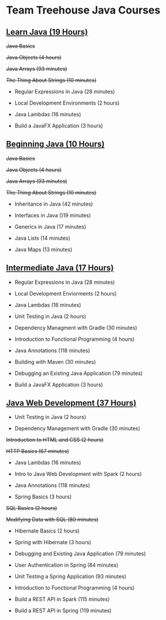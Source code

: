 # **Team Treehouse Java Courses**

## **[Learn Java (19 Hours)](https://teamtreehouse.com/tracks/learn-java)**

~~Java Basics~~

~~Java Objects (4 hours)~~

~~Java Arrays (93 minutes)~~

~~The Thing About Strings (10 minutes)~~

- Regular Expressions in Java (28 minutes)

- Local Development Environments (2 hours)

- Java Lambdas (16 minutes)

- Build a JavaFX Application (3 hours)

## **[Beginning Java (10 Hours)](https://teamtreehouse.com/tracks/beginning-java)**

~~Java Basics~~

~~Java Objects (4 hours)~~

~~Java Arrays (93 minutes)~~

~~The Thing About Strings (10 minutes)~~

- Inheritance in Java (42 minutes)

- Interfaces in Java ()19 minutes)

- Generics in Java (17 minutes)

- Java Lists (14 minutes)

- Java Maps (13 minutes)

## **[Intermediate Java (17 Hours)](https://teamtreehouse.com/tracks/intermediate-java)**

- Regular Expressions in Java (28 minutes)

- Local Development Enviorments (2 hours)

- Java Lambdas (16 minutes)

- Unit Testing in Java (2 hours)

- Dependency Managment with Gradle (30 minutes)

- Introduction to Functional Programming (4 hours)

- Java Annotations (118 minutes)

- Building with Maven (30 minutes)

- Debugging an Existing Java Application (79 minutes)

- Build a JavaFX Application (3 hours)

## **[Java Web Development (37 Hours)](https://teamtreehouse.com/tracks/java-web-development)**

- Unit Testing in Java (2 hours)

- Dependency Management with Gradle (30 minutes)

~~Introduction to HTML and CSS (2 hours)~~

~~HTTP Basics (67 minutes)~~

- Java Lambdas (16 minutes)

- Intro to Java Web Development with Spark (2 hours)

- Java Annotations (118 minutes)

- Spring Basics (3 hours)

~~SQL Basics (2 hours)~~

~~Modifying Data with SQL (80 minutes)~~

- Hibernate Basics (2 hours)

- Spring with Hibernate (3 hours)

- Debugging and Existing Java Application (79 minutes)

- User Authentication in Spring (84 minutes)

- Unit Testing a Spring Application (93 minutes)

- Introduction to Functional Programming (4 hours)

- Build a REST API in Spark (115 minutes)

- Build a REST API in Spring (119 minutes)